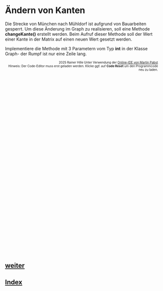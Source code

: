   <meta charset="utf-8" />
  <title>Informatik</title>
  <link rel="stylesheet" href="https://Hi2272.github.io/StyleMD.css">
 

# Ändern von Kanten
Die Strecke von München nach Mühldorf ist aufgrund von Bauarbeiten gesperrt. Um diese Änderung im Graph zu realisieren, soll eine Methode **changeKante()** erstellt werden. Beim Aufruf dieser Methode soll der Wert einer Kante in der Matrix auf einen neuen Wert gesetzt werden.  

Implementiere die Methode mit 3 Parametern vom Typ **int** in der Klasse Graph- der Rumpf ist nur eine Zeile lang.
<div id="quelle" style="font-size: x-small; text-align: right;">
    2025 Rainer Hille  Unter Verwendung der  <a href='https://www.online-ide.de/'>Online-IDE von Martin Pabst</a><br>Hinweis: Der Code-Editor muss erst geladen werden. Klicke ggf. auf <b>Code Reset</b> um den Programmcode neu zu laden.

  </div>
  
  <section>
    <iframe
    srcdoc="<script>window.jo_doc = window.frameElement.textContent;</script><script src='https://Hi2272.github.io/include/js/includeide/includeIDE.js'></script>"
    width="100%" height="600" frameborder="0">
    {'id': 'Java', 'speed': 2000, 
    'withBottomPanel': true ,'withPCode': false ,'withConsole': true ,
    'withFileList': true ,'withErrorList': true}
    <script id="javaCode" type="plain/text" title="Graph.java" src="Graph.java"></script>
    <script id="javaCode" type="plain/text" title="Knoten.java" src="Knoten.java"></script>
    <script id="javaCode" type="plain/text" title="Main.java" src="Main.java"></script>
  </script>
   </iframe>
</section>

## [weiter](../03Kanten2/index.html)    
## [Index](../../../index.html)


